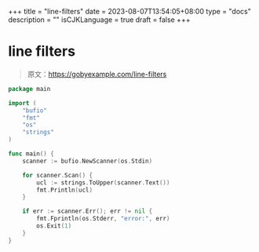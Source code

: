 +++
title = "line-filters"
date = 2023-08-07T13:54:05+08:00
type = "docs"
description = ""
isCJKLanguage = true
draft = false
+++

# line filters

> 原文：https://gobyexample.com/line-filters

```go
package main

import (
	"bufio"
	"fmt"
	"os"
	"strings"
)

func main() {
	scanner := bufio.NewScanner(os.Stdin)

	for scanner.Scan() {
		ucl := strings.ToUpper(scanner.Text())
		fmt.Println(ucl)
	}

	if err := scanner.Err(); err != nil {
		fmt.Fprintln(os.Stderr, "error:", err)
		os.Exit(1)
	}
}

```

